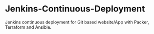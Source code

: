 # Jenkins-Continuous-Deployment
Jenkins continuous deployment for Git based website/App with Packer, Terraform and Ansible. 
